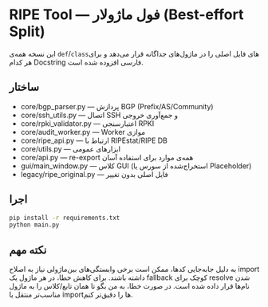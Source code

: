 # RIPE Tool — فول ماژولار (Best-effort Split)

این نسخه همه‌ی `def`/`class`‌های فایل اصلی را در ماژول‌های جداگانه قرار می‌دهد و برای هر کدام Docstring فارسی افزوده شده است.

## ساختار
- core/bgp_parser.py — پردازش BGP (Prefix/AS/Community)
- core/ssh_utils.py — اتصال SSH و جمع‌آوری خروجی
- core/rpki_validator.py — اعتبارسنجی RPKI
- core/audit_worker.py — Worker موازی
- core/ripe_api.py — ارتباط با RIPEstat/RIPE DB
- core/utils.py — ابزارهای عمومی
- core/api.py — re-export همه‌ی موارد برای استفاده آسان
- gui/main_window.py — کلاس GUI (استخراج‌شده از سورس یا Placeholder)
- legacy/ripe_original.py — فایل اصلی بدون تغییر

## اجرا
```bash
pip install -r requirements.txt
python main.py
```

## نکته مهم
به دلیل جابه‌جایی کدها، ممکن است برخی وابستگی‌های بین‌ماژولی نیاز به اصلاح import داشته باشند.
برای کاهش خطا، در هر ماژول یک fallback کوچک برای resolve شدن نام‌ها قرار داده شده است.
در صورت خطا، به من بگو تا همان تابع/کلاس را به ماژول مناسب‌تر منتقل یا importها را دقیق‌تر کنم.
